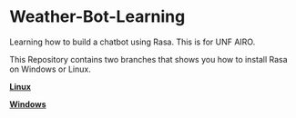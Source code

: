 # Weather-Bot-Learning
Learning how to build a chatbot using Rasa. This is for UNF AIRO. 

This Repository contains two branches that shows you how to install Rasa on Windows or Linux. 



 **[Linux](https://github.com/senalbulumulle/Weather-Bot-Learning/tree/Linux)**

  **[Windows](https://github.com/senalbulumulle/Weather-Bot-Learning/tree/Windows)**